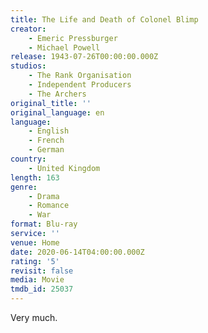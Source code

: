 ```yaml
---
title: The Life and Death of Colonel Blimp
creator:
    - Emeric Pressburger
    - Michael Powell
release: 1943-07-26T00:00:00.000Z
studios:
    - The Rank Organisation
    - Independent Producers
    - The Archers
original_title: ''
original_language: en
language:
    - English
    - French
    - German
country:
    - United Kingdom
length: 163
genre:
    - Drama
    - Romance
    - War
format: Blu-ray
service: ''
venue: Home
date: 2020-06-14T04:00:00.000Z
rating: '5'
revisit: false
media: Movie
tmdb_id: 25037
---
```


Very much.
